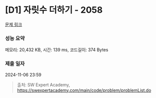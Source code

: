 # [D1] 자릿수 더하기 - 2058 

[문제 링크](https://swexpertacademy.com/main/code/problem/problemDetail.do?contestProbId=AV5QPRjqA10DFAUq) 

### 성능 요약

메모리: 20,432 KB, 시간: 139 ms, 코드길이: 374 Bytes

### 제출 일자

2024-11-06 23:59



> 출처: SW Expert Academy, https://swexpertacademy.com/main/code/problem/problemList.do